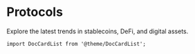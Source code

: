 # Protocols

Explore the latest trends in stablecoins, DeFi, and digital assets.

```mdx-code-block
import DocCardList from '@theme/DocCardList';
